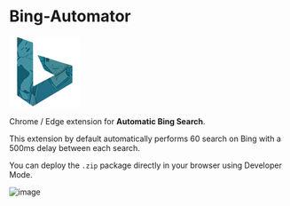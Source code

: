# Bing-Automator
![](https://github.com/AsoStrife/Bing-Search-Automator/blob/00aa9c79a7aa91b48855928f5123c23a8d7b12fa/img/icon128.png?raw=true)

Chrome / Edge extension for **Automatic Bing Search**. 

This extension by default automatically performs 60 search on Bing with a 500ms delay between each search.

You can deploy the `.zip` package directly in your browser using Developer Mode. 

![image](https://github.com/SurendiranS/Bing-Search-Automator/assets/43315429/88d27c71-2993-4ff2-b299-b86983016db7)
